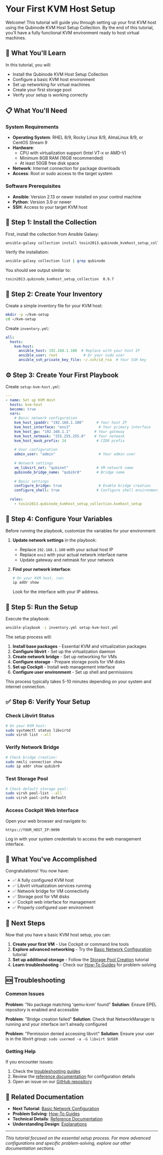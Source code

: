 # Your First KVM Host Setup

Welcome! This tutorial will guide you through setting up your first KVM host using the Qubinode KVM Host Setup Collection. By the end of this tutorial, you'll have a fully functional KVM environment ready to host virtual machines.

## 🎯 What You'll Learn

In this tutorial, you will:
- Install the Qubinode KVM Host Setup Collection
- Configure a basic KVM host environment
- Set up networking for virtual machines
- Create your first storage pool
- Verify your setup is working correctly

## 📋 What You'll Need

### System Requirements
- **Operating System**: RHEL 8/9, Rocky Linux 8/9, AlmaLinux 8/9, or CentOS Stream 9
- **Hardware**: 
  - CPU with virtualization support (Intel VT-x or AMD-V)
  - Minimum 8GB RAM (16GB recommended)
  - At least 50GB free disk space
- **Network**: Internet connection for package downloads
- **Access**: Root or sudo access to the target system

### Software Prerequisites
- **Ansible**: Version 2.13 or newer installed on your control machine
- **Python**: Version 3.9 or newer
- **SSH**: Access to your target KVM host

## 🚀 Step 1: Install the Collection

First, install the collection from Ansible Galaxy:

```bash
ansible-galaxy collection install tosin2013.qubinode_kvmhost_setup_collection
```

Verify the installation:
```bash
ansible-galaxy collection list | grep qubinode
```

You should see output similar to:
```
tosin2013.qubinode_kvmhost_setup_collection  0.9.7
```

## 📝 Step 2: Create Your Inventory

Create a simple inventory file for your KVM host:

```bash
mkdir -p ~/kvm-setup
cd ~/kvm-setup
```

Create `inventory.yml`:
```yaml
all:
  hosts:
    kvm-host:
      ansible_host: 192.168.1.100  # Replace with your host IP
      ansible_user: root            # Or your sudo user
      ansible_ssh_private_key_file: ~/.ssh/id_rsa  # Your SSH key
```

## ⚙️ Step 3: Create Your First Playbook

Create `setup-kvm-host.yml`:
```yaml
---
- name: Set up KVM Host
  hosts: kvm-host
  become: true
  vars:
    # Basic network configuration
    kvm_host_ipaddr: "192.168.1.100"      # Your host IP
    kvm_host_interface: "ens3"             # Your primary interface
    kvm_host_gw: "192.168.1.1"           # Your gateway
    kvm_host_netmask: "255.255.255.0"    # Your netmask
    kvm_host_mask_prefix: 24              # CIDR prefix
    
    # User configuration
    admin_user: "admin"                    # Your admin user
    
    # Network settings
    vm_libvirt_net: "qubinet"             # VM network name
    qubinode_bridge_name: "qubibr0"       # Bridge name
    
    # Basic settings
    configure_bridge: true                 # Enable bridge creation
    configure_shell: true                 # Configure shell environment
    
  roles:
    - tosin2013.qubinode_kvmhost_setup_collection.kvmhost_setup
```

## 🔧 Step 4: Configure Your Variables

Before running the playbook, customize the variables for your environment:

1. **Update network settings** in the playbook:
   - Replace `192.168.1.100` with your actual host IP
   - Replace `ens3` with your actual network interface name
   - Update gateway and netmask for your network

2. **Find your network interface**:
   ```bash
   # On your KVM host, run:
   ip addr show
   ```
   Look for the interface with your IP address.

## 🚀 Step 5: Run the Setup

Execute the playbook:

```bash
ansible-playbook -i inventory.yml setup-kvm-host.yml
```

The setup process will:
1. **Install base packages** - Essential KVM and virtualization packages
2. **Configure libvirt** - Set up the virtualization daemon
3. **Create network bridge** - Set up networking for VMs
4. **Configure storage** - Prepare storage pools for VM disks
5. **Set up Cockpit** - Install web management interface
6. **Configure user environment** - Set up shell and permissions

This process typically takes 5-10 minutes depending on your system and internet connection.

## ✅ Step 6: Verify Your Setup

### Check Libvirt Status
```bash
# On your KVM host:
sudo systemctl status libvirtd
sudo virsh list --all
```

### Verify Network Bridge
```bash
# Check bridge creation:
sudo nmcli connection show
sudo ip addr show qubibr0
```

### Test Storage Pool
```bash
# Check default storage pool:
sudo virsh pool-list --all
sudo virsh pool-info default
```

### Access Cockpit Web Interface
Open your web browser and navigate to:
```
https://YOUR_HOST_IP:9090
```

Log in with your system credentials to access the web management interface.

## 🎉 What You've Accomplished

Congratulations! You now have:
- ✅ A fully configured KVM host
- ✅ Libvirt virtualization services running
- ✅ Network bridge for VM connectivity
- ✅ Storage pool for VM disks
- ✅ Cockpit web interface for management
- ✅ Properly configured user environment

## 🔄 Next Steps

Now that you have a basic KVM host setup, you can:

1. **Create your first VM** - Use Cockpit or command line tools
2. **Explore advanced networking** - Try the [Basic Network Configuration](02-basic-network-configuration.md) tutorial
3. **Set up additional storage** - Follow the [Storage Pool Creation](03-storage-pool-creation.md) tutorial
4. **Learn troubleshooting** - Check our [How-To Guides](../how-to-guides/) for problem-solving

## 🆘 Troubleshooting

### Common Issues

**Problem**: "No package matching 'qemu-kvm' found"
**Solution**: Ensure EPEL repository is enabled and accessible

**Problem**: "Bridge creation failed"
**Solution**: Check that NetworkManager is running and your interface isn't already configured

**Problem**: "Permission denied accessing libvirt"
**Solution**: Ensure your user is in the libvirt group: `sudo usermod -a -G libvirt $USER`

### Getting Help

If you encounter issues:
1. Check the [troubleshooting guides](../how-to-guides/troubleshoot-networking.md)
2. Review the [reference documentation](../reference/) for configuration details
3. Open an issue on our [GitHub repository](https://github.com/Qubinode/qubinode_kvmhost_setup_collection/issues)

## 🔗 Related Documentation

- **Next Tutorial**: [Basic Network Configuration](02-basic-network-configuration.md)
- **Problem Solving**: [How-To Guides](../how-to-guides/)
- **Technical Details**: [Reference Documentation](../reference/)
- **Understanding Design**: [Explanations](../explanations/)

---

*This tutorial focused on the essential setup process. For more advanced configurations and specific problem-solving, explore our other documentation sections.*
